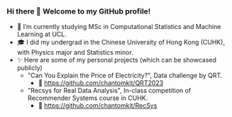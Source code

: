 ### Hi there 👋 Welcome to my GitHub profile!

- 🌱 I’m currently studying MSc in Computational Statistics and Machine Learning at UCL.
- 🎓 I did my undergrad in the Chinese University of Hong Kong (CUHK), with Physics major and Statistics minor.
- ✨ Here are some of my personal projects (which can be showcased publicly)
  - "Can You Explain the Price of Electricity?", Data challenge by QRT.
    - 🔗 https://github.com/chantomkit/QRT2023
  - "Recsys for Real Data Analysis", In-class competition of Recommender Systems course in CUHK.
    - 🔗 https://github.com/chantomkit/RecSys

<!--
**chantomkit/chantomkit** is a ✨ _special_ ✨ repository because its `README.md` (this file) appears on your GitHub profile.

Here are some ideas to get you started:

- 🔭 I’m currently working on ...
- 🌱 I’m currently learning ...
- 👯 I’m looking to collaborate on ...
- 🤔 I’m looking for help with ...
- 💬 Ask me about ...
- 📫 How to reach me: ...
- 😄 Pronouns: ...
- ⚡ Fun fact: ...
-->
